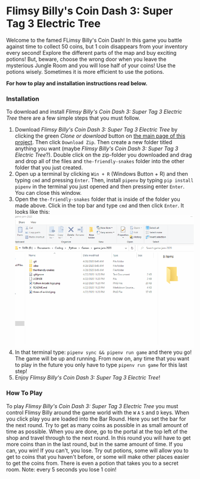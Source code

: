 # Flimsy Billy's Coin Dash 3: Super Tag 3 Electric Tree
Welcome to the famed FLimsy Billy's Coin Dash! In this game you battle against time to collect 50 coins, but 1 coin
disappears from your inventory every second! Explore the different parts of the map and buy exciting potions! But, 
beware, choose the wrong door when you leave the mysterious Jungle Room and you will lose half of your coins! Use the
potions wisely. Sometimes it is more efficient to use the potions. 

**For how to play and installation instructions read below.**

### Installation
To download and install *Flimsy Billy's Coin Dash 3: Super Tag 3 Electric Tree* there are a few simple steps that you
must follow.
1) Download *Flimsy Billy's Coin Dash 3: Super Tag 3 Electric Tree* by clicking the green *Clone or download* button on
[the main page of this project](https://github.com/CodeForeverAndEver/game-jam-2020). Then click `Download Zip`. Then
create a new folder titled anything you want (maybe *Flimsy Billy's Coin Dash 3: Super Tag 3 Electric Tree*?). Double 
click on the zip-folder you downloaded and drag and drop all of the files and `the-friendly-snakes` folder into the other 
folder that you just created.
2) Open up a terminal by clicking `Win + R` (Windows Button + R) and then typing `cmd` and pressing `Enter`. Then, install `pipenv` by typing
`pip install pipenv` in the terminal you just opened and then pressing enter `Enter`. You can close this window.
3) Open the `the-friendly-snakes` folder that is inside of the folder you made above. Click in the top bar and type `cmd`
and then click `Enter`. It looks like this: ![How To Open CMD](StuffForREADME/cmd.gif)
4) In that terminal type: `pipenv sync && pipenv run game` and there you go! The game will be up and running. From now on,
any time that you want to play in the future you only have to type `pipenv run game` for this last step!
5) Enjoy *Flimsy Billy's Coin Dash 3: Super Tag 3 Electric Tree*!

### How To Play
To play *Flimsy Billy's Coin Dash 3: Super Tag 3 Electric Tree* you must control Flimsy Billy around the game world
with the `W` `A` `S` and `D` keys. When you click play you are loaded into the Bar Round. Here you set the bar
for the next round. Try to get as many coins as possible in as small amount of time as possible. When you are done,
go to the portal at the top left of the shop and travel through to the next round. In this round you will have to get
more coins than in the last round, but in the same amount of time. If you can, you win! If you can't, you lose. Try
out potions, some will allow you to get to coins that you haven't before, or some will make other places easier
to get the coins from. There is even a potion that takes you to a secret room. Note: every 5 seconds you lose 1 coin!
